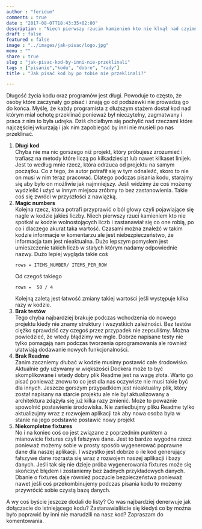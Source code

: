 ```yaml
---
author : "feridum"
comments : true
date : "2017-08-07T18:43:35+02:00"
description : "Niech pierwszy rzucim kamienień kto nie klnął nad czyimś projektem. Co najbardziej wtedy wkurza i jak temu zapobiec?"
draft : false
featured : false
image : "../images/jak-pisac/logo.jpg"
menu : ""
share : true
slug : "jak-pisac-kod-by-inni-nie-przeklinali"
tags : ["pisanie","kodu", "dobre", "rady"]
title : "Jak pisać kod by po tobie nie przeklinali?"

---
```


Długość życia kodu oraz programów jest długi. Powoduje to często, że osoby które zaczynały go pisać i znają go od podszewki nie prowadzą go do końca. Myślę, że każdy programista z dłuższym stażem dostał kod nad którym miał ochotę przeklinać ponieważ był nieczytelny, zagmatwany i praca z nim to była udręka. Dziś chciałbym się pochylić nad rzeczami które najczęściej wkurzają i jak nim zapobiegać by inni nie musieli po nas przeklinać.
<!--more-->
1. **__Długi kod__**  
	Chyba nie ma nic gorszego niż projekt, który próbujesz zrozumieć i trafiasz na metody które liczą po kilkadziesiąt lub nawet kilkaset linijek. Jest to według mnie rzecz, która odrzuca od projektu na samym początku. Co z tego, że autor potrafił się w tym odnaleźć, skoro to nie on musi w nim teraz pracować. Dlatego podczas pisania kodu, starajmy się aby było on możliwie jak najmniejszy. Jeśli widzimy że coś możemy wydzielić i użyć w innym miejscu zróbmy to bez zastanowienia. Takie coś się zwróci w przyszłości z nawiązką.
2. **__Magic numbers__**  
	Kolejna rzecz, która potrafi przyprawić o ból głowy czyli pojawiające się nagle w kodzie jakieś liczby. Niech pierwszy rzuci kamieniem kto nie spotkał w kodzie wolnostojących liczb i zastanawiał się co one robią, po co i dlaczego akurat taka wartość. Czasami można znaleźć w takim kodzie informacje w komentarzu ale jest niebezpieczeństwo, że informacja tam jest nieaktualna. Dużo lepszym pomysłem jest umieszczenie takich liczb w stałych którym nadamy odpowiednie nazwy. Dużo lepiej wygląda takie coś  
    ```
	rows = ITEMS_NUMBER/ ITEMS_PER_ROW
    ```  
	Od czegoś takiego  
    ```
    rows =  50 / 4  
    ```  
	Kolejną zaletą jest łatwość zmiany takiej wartości jeśli występuje kilka razy w kodzie.
3. **__Brak testów__**  
	Tego chyba najbardziej brakuje podczas wchodzenia do nowego projektu kiedy nie znamy struktury i wszystkich zależności. Bez testów ciężko sprawdzić czy czegoś przez przypadek nie zepsuliśmy. Można powiedzieć, że wtedy błądzimy we mgle. Dobrze napisane testy nie tylko pomagają nam podczas tworzenia oprogramowania ale również ułatwiają dodawanie nowych funkcjonalności. 
4. **__Brak Readme__**  
	Zanim zaczniemy dłubać w kodzie musimy postawić całe środowisko.  Aktualnie gdy używamy w większości Dockera może to być skomplikowane i wtedy dobry plik Readme jest na wagę złota. Warto go pisać ponieważ znowu to co jest dla nas oczywiste nie musi takie być dla innych. Jeszcze gorszym przypadkiem jest nieaktualny plik, który został napisany na starcie projektu ale nie był aktualizowany a architektura zdążyła się już kilka razy zmienić. Może to poważnie spowolnić postawienie środowiska. Nie zaniedbujmy pliku Readme tylko aktualizujmy wraz z rozwojem aplikacji tak aby nowa osoba była w stanie na jego podstawie postawić nowy projekt
5. **__Niekompletne fixtures__**  
	No i na koniec coś co jest związane z poprzednim punktem a mianowicie fixtures czyli fałszywe dane. Jest to bardzo wygodna rzecz ponieważ możemy sobie w prosty sposób wygenerować poprawne dane dla naszej aplikacji. I wszystko jest dobrze o ile kod generujący fałszywe dane rozrasta się wraz z rozwojem naszej aplikacji i bazy danych. Jeśli tak się nie dzieje próba wygenerowania fixtures może się skończyć błędem i zostaniemy bez żadnych przykładowych danych. Dbanie o fixtures daje również poczucie bezpieczeństwa ponieważ nawet jeśli coś przekombinujemy podczas pisania kodu to możemy przywrócić sobie czystą bazę danych.
	

A wy coś byście jeszcze dodali do listy? Co was najbardziej denerwuje jak dołączacie do istniejącego kodu?  Zastanawialiście się kiedyś co by można było poprawić by inni nie marudzili na nasz kod? Zapraszam do komentowania.
